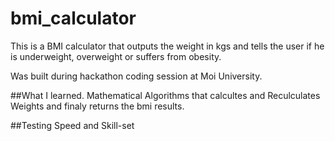 # bmi_calculator

This is a BMI calculator that outputs the weight in kgs and tells the user
if he is underweight, overweight or suffers from obesity.

Was built during hackathon coding session at Moi University.

##What I learned.
Mathematical Algorithms that calcultes and Reculculates Weights
and finaly returns the bmi results.

##Testing
Speed and Skill-set
